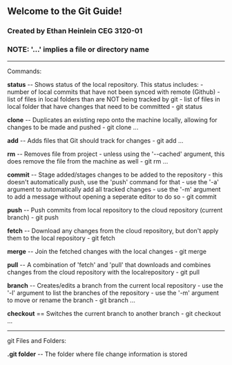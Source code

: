 ## Welcome to the Git Guide!
### Created by Ethan Heinlein CEG 3120-01
### NOTE: '...' implies a file or directory name

---

Commands:

**status** -- Shows status of the local repository. This status includes:
		- number of local commits that have not been synced with remote (Github)
		- list of files in local folders than are NOT being tracked by git
		- list of files in local folder that have changes that need to be committed
	- git status

**clone** -- Duplicates an existing repo onto the machine locally, allowing for changes to be made and pushed
	- git clone ...

**add** -- Adds files that Git should track for changes
	- git add ...

**rm** -- Removes file from project
		- unless using the '--cached' argument, this does remove the file from the machine as well
	- git rm ...

**commit** -- Stage added/stages changes to be added to the repository
		- this doesn't automatically push, use the 'push' command for that
		- use the '-a' argument to automatically add all tracked changes
		- use the '-m' argument to add a message without opening a seperate editor to do so
	- git commit

**push** -- Push commits from local repository to the cloud repository (current branch)
	- git push

**fetch** -- Download any changes from the cloud repository, but don't apply them to the local repository
	- git fetch

**merge** -- Join the fetched changes with the local changes
	- git merge

**pull** -- A combination of 'fetch' and 'pull' that downloads and combines changes from the cloud repository with the localrepository
	- git pull

**branch** -- Creates/edits a branch from the current local repository
		- use the '-l' argument to list the branches of the repository
		- use the '-m' argument to move or rename the branch
	- git branch ...

**checkout** == Switches the current branch to another branch
	- git checkout ...

---

git Files and Folders:

**.git folder** -- The folder where file change information is stored